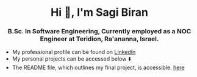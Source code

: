 <h1 align="center">Hi 👋, I'm Sagi Biran</h1>
<h3 align="center"> B.Sc. In Software Engineering,
  Currently employed as a NOC Engineer at Teridion, Ra'ananna, Israel.
</h3>

- My professional profile can be found on <a href="https://www.linkedin.com/in/sagi-biran/">LinkedIn</a>
- My personal projects can be accessed below ⬇️
- The README file, which outlines my final project, is accessible. <a href="https://github.com/SagiBiran/CarRace">here</a>
